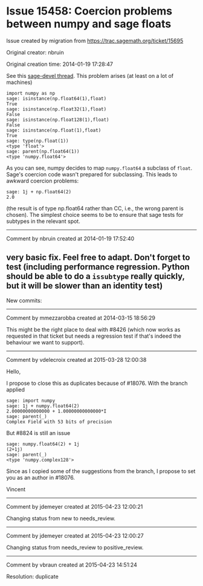 # Issue 15458: Coercion problems between numpy and sage floats

Issue created by migration from https://trac.sagemath.org/ticket/15695

Original creator: nbruin

Original creation time: 2014-01-19 17:28:47

See this [sage-devel thread](https://groups.google.com/forum/#!topic/sage-devel/0IalWN4NHig).
This problem arises (at least on a lot of machines)

```
import numpy as np
sage: isinstance(np.float64(1),float)
True
sage: isinstance(np.float32(1),float)
False
sage: isinstance(np.float128(1),float)
False
sage: isinstance(np.float(1),float)
True
sage: type(np.float(1))
<type 'float'>
sage: parent(np.float64(1))
<type 'numpy.float64'>
```

As you can see, numpy decides to map `numpy.float64` a subclass of `float`. Sage's coercion code wasn't prepared for subclassing. This leads to awkward coercion problems:

```
sage: 1j + np.float64(2)
2.0
```

(the result is of type np.float64 rather than CC, i.e., the wrong parent is chosen).
The simplest choice seems to be to ensure that sage tests for subtypes in the relevant spot.


---

Comment by nbruin created at 2014-01-19 17:52:40

very basic fix. Feel free to adapt. Don't forget to test (including performance regression. Python should be able to do a `issubtype` really quickly, but it will be slower than an identity test)
----
New commits:


---

Comment by mmezzarobba created at 2014-03-15 18:56:29

This might be the right place to deal with #8426 (which now works as requested in that ticket but needs a regression test if that's indeed the behaviour we want to support).


---

Comment by vdelecroix created at 2015-03-28 12:00:38

Hello,

I propose to close this as duplicates because of #18076. With the branch applied

```
sage: import numpy
sage: 1j + numpy.float64(2)
2.00000000000000 + 1.00000000000000*I
sage: parent(_)
Complex Field with 53 bits of precision
```

But #8824 is still an issue

```
sage: numpy.float64(2) + 1j
(2+1j)
sage: parent(_)
<type 'numpy.complex128'>
```


Since as I copied some of the suggestions from the branch, I propose to set you as an author in #18076.

Vincent


---

Comment by jdemeyer created at 2015-04-23 12:00:21

Changing status from new to needs_review.


---

Comment by jdemeyer created at 2015-04-23 12:00:27

Changing status from needs_review to positive_review.


---

Comment by vbraun created at 2015-04-23 14:51:24

Resolution: duplicate
